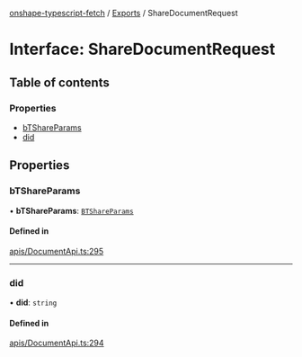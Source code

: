 [onshape-typescript-fetch](../README.md) / [Exports](../modules.md) / ShareDocumentRequest

# Interface: ShareDocumentRequest

## Table of contents

### Properties

- [bTShareParams](ShareDocumentRequest.md#btshareparams)
- [did](ShareDocumentRequest.md#did)

## Properties

### bTShareParams

• **bTShareParams**: [`BTShareParams`](BTShareParams.md)

#### Defined in

[apis/DocumentApi.ts:295](https://github.com/toebes/onshape-typescript-fetch/blob/3e11ae1/apis/DocumentApi.ts#L295)

___

### did

• **did**: `string`

#### Defined in

[apis/DocumentApi.ts:294](https://github.com/toebes/onshape-typescript-fetch/blob/3e11ae1/apis/DocumentApi.ts#L294)

